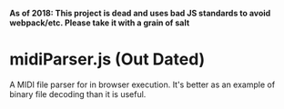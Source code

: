 **As of 2018: This project is dead and uses bad JS standards to avoid webpack/etc. Please take it with a grain of salt**

# midiParser.js (Out Dated)
A MIDI file parser for in browser execution. It's better as an example of binary file decoding than it is useful.
